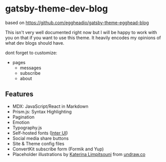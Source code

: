 # gatsby-theme-dev-blog

based on https://github.com/eggheadio/gatsby-theme-egghead-blog

This isn't very well documented right now but I will be happy to work with you on that if you want to use this theme. It heavily encodes my opinions of what dev blogs should have.

dont forget to customize:

- pages
  - messages
  - subscribe
  - about

## Features

- MDX: JavaScript/React in Markdown
- Prism.js: Syntax Highlighting
- Pagination
- Emotion
- Typography.js
- Self-hosted fonts ([Inter UI](https://rsms.me/inter/))
- Social media share buttons
- Site & Theme config files
- ConvertKit subscribe form (Formik and Yup)
- Placeholder illustrations by [Katerina Limpitsouni](https://twitter.com/ninalimpi) from [undraw.co](https://undraw.co/)
